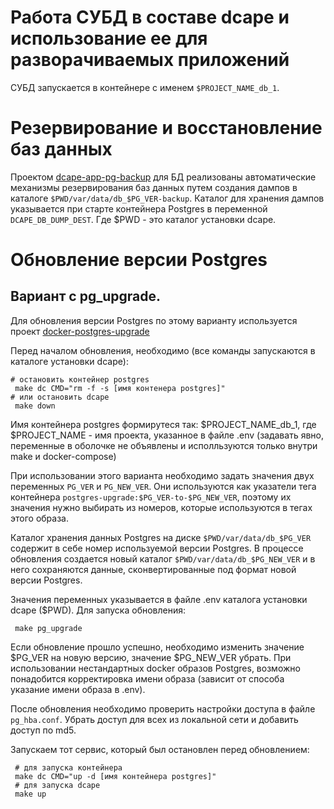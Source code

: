 
# Работа СУБД в составе dcape и использование ее для разворачиваемых приложений

СУБД запускается в контейнере с именем `$PROJECT_NAME_db_1`.

# Резервирование и восстановление баз данных

Проектом [dcape-app-pg-backup](https://github.com/dopos/dcape-app-pg-backup) для БД
реализованы автоматические механизмы резервирования баз данных путем создания дампов
в каталоге `$PWD/var/data/db_$PG_VER-backup`. Каталог для хранения дампов указывается
при старте контейнера Postgres в переменной `DCAPE_DB_DUMP_DEST`.
Где $PWD - это каталог установки dcape.

# Обновление версии Postgres

## Вариант с pg_upgrade.

Для обновления версии Postgres по этому варианту используется проект [docker-postgres-upgrade](https://github.com/tianon/docker-postgres-upgrade)

Перед началом обновления, необходимо (все команды запускаются в каталоге установки dcape):
```
# остановить контейнер postgres
 make dc CMD="rm -f -s [имя контенера postgres]"
# или остановить dcape
 make down  
```
Имя контейнера postgres формирутеся так: $PROJECT_NAME_db_1, где $PROJECT_NAME -
имя проекта, указанное в файле .env (задавать явно, переменные в оболочке не объявлены
и исполльзуются только внутри make и docker-compose)

При использовании этого варианта необходимо задать значения двух переменных `PG_VER` и `PG_NEW_VER`.
Они используются как указатели тега контейнера `postgres-upgrade:$PG_VER-to-$PG_NEW_VER`,
поэтому их значения нужно выбирать из номеров, которые используются в тегах этого образа.

Каталог хранения данных Postgres на диске `$PWD/var/data/db_$PG_VER` содержит в себе номер
используемой версии Postgres. В процессе обновления создается новый каталог
`$PWD/var/data/db_$PG_NEW_VER` и в него сохраняются данные, сконвертированные под
формат новой версии Postgres.

Значения переменных указывается в файле .env каталога установки dcape ($PWD).
Для запуска обновления:
```
 make pg_upgrade
```
Если обновление прошло успешно, необходимо изменить значение $PG_VER на новую версию,
значение $PG_NEW_VER убрать. При использовании нестандартных docker образов
Postgres, возможно понадобится корректировка имени образа (зависит от способа указание имени образа в .env).

После обновления необходимо проверить настройки доступа в файле `pg_hba.conf`.
Убрать доступ для всех из локальной сети и добавить доступ по md5.

Запускаем тот сервис, который был остановлен перед обновлением:
```
 # для запуска контейнера
 make dc CMD="up -d [имя контейнера postgres]"
 # для запуска dcape
 make up
```
